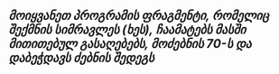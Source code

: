 _**მოიყვანეთ პროგრამის ფრაგმენტი, რომელიც შექმნის სიმრავლეს (ხეს), ჩაამატებს მასში მითითებულ გასაღებებს, მოძებნის 70-ს და დაბეჭდავს ძებნის შედეგს**_
-
